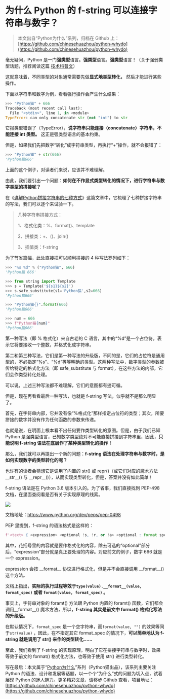 # 为什么 Python 的 f-string 可以连接字符串与数字？

> 本文出自“Python为什么”系列，归档在 Github 上：[https://github.com/chinesehuazhou/python-whydo](https://github.com/chinesehuazhou/python-whydo)

毫无疑问，Python 是一门**强类型**语言。**强类型**语言。**强类型**语言！（关于强弱类型话题，推荐阅读这篇 [技术科普文](https://mp.weixin.qq.com/s/GRq8Hg4jqIzCglHRdrWtww)）

这就意味着，不同类型的对象通常需要先做**显式地类型转化，** 然后才能进行某些操作。

下面以字符串和数字为例，看看强行操作会产生什么结果：

```python
>>> "Python猫" + 666
Traceback (most recent call last):
  File "<stdin>", line 1, in <module>
TypeError: can only concatenate str (not "int") to str
```

它报类型错误了（TypeError），**说字符串只能连接（concatenate）字符串，不能连接 int 类型。** 这正是强类型语言的基本约束。

但是，如果我们先把数字“转化”成字符串类型，再执行“+”操作，就不会报错了：

```python
>>> "Python猫" + str(666)
'Python猫666'
```

上面的这个例子，对读者们来说，应该并不难理解。

由此，我们要引出一个问题：**如何在不作显式类型转化的情况下，进行字符串与数字类型的拼接呢？** 

在《[详解Python拼接字符串的七种方式](https://mp.weixin.qq.com/s/Whrd6NiD4Y2Z-YSCy4XJ1w)》这篇文章中，它梳理了七种拼接字符串的写法，我们可以逐个来试验一下。

> 几种字符串拼接方式：
>
> 1、格式化类：%、format()、template
>
> 2、拼接类：+、()、join()
>
> 3、插值类：f-string

为了节省篇幅，此处直接把可以顺利拼接的 4 种写法罗列如下：

```python
>>> "%s %d" % ("Python猫", 666)
'Python猫 666'

>>> from string import Template
>>> s = Template('${s1}${s2}')
>>> s.safe_substitute(s1='Python猫',s2=666)
'Python猫666'

>>> "Python猫{}".format(666)
'Python猫666'

>>> num = 666
>>> f"Python猫{num}"
'Python猫666'
```

第一种写法（即 % 格式化）来自古老的 C 语言，其中的“%d”是一个占位符，表示它将要接收一个整数，并格式化成字符串。

第二和第三种写法，它们是第一种写法的升级版，不同的是，它们的占位符是通用型的，不必指定“%s”、“%d”等等明确的类型。这两种写法中，数字类型的参数被传给特定的格式化方法（即 safe_substitute 与 format），在这些方法的内部，它们会作类型转化处理。

可以说，上述三种写法都不难理解，它们的意图都有迹可循。

但是，现在再看看最后一种写法，也就是 f-string 写法，似乎就不是那么明显了。

首先，在字符串内部，它并没有像“%格式化”那样指定占位符的类型；其次，所要拼接的数字并没有作为任何函数的参数来传递。

也就是说，在明面上根本看不出任何要作类型转化的意图。但是，由于我们已知 Python 是强类型语言，已知数字类型绝对不可能直接拼接到字符串里，因此，**只能说明 f-string 语法在底层作了某种类型转化的操作！** 

那么，我们就可以再提出一个新的问题：**f-string 语法在处理字符串与数字时，是如何实现数字的类型转化的呢？** 

也许有的读者会猜想它是调用了内置的 str() 或 repr()（或它们对应的魔术方法\_\_str\_\_() 与 \_\_repr\_\_()），从而实现类型转化，但是，答案并没有如此简单！

f-string 语法是在 Python 3.6 版本引入的。为了省事，我们直接找到 PEP-498 文档，在里面查阅看是否有关于实现原理的线索。

![](http://ww1.sinaimg.cn/large/68b02e3bgy1gns2a4h8rgj20q80dl3zl.jpg)

文档地址：https://www.python.org/dev/peps/pep-0498

PEP 里提到，f-string 的语法格式是这样的：

```python
f'<text> { <expression> <optional !s, !r, or !a> <optional : format specifier> } <text> ...'
```

其中，花括号里的内容就是要作格式化的内容，除去可选的“optional”部分后，“expression”部分就是真正要处理的内容。对应前文的例子，数字 666 就是一个 expression。

expression 会按 \_\_format\_\_ 协议进行格式化，但是并不会直接调用 \_\_format\_\_() 这个方法。

文档上指出，**实际的执行过程等效于`type(value).__format__(value, format_spec)` 或者  `format(value, format_spec)` 。** 

事实上，字符串对象的 foramt() 方法跟 Python 内置的 foramt() 函数，它们都会调用_\_format\_\_() 魔术方法，所以，**f-string 其实是前文中 format() 格式化写法的升级版。** 

在默认情况下，`format_spec` 是一个空字符串，而`format(value, "")` 的效果等同于`str(value)` ，因此，在不指定其它 format_spec 的情况下，**可以简单地认为 f-string 就是调用了 str() 来作的类型转化……** 

至此，我们看到了 f-string 的实现原理，明白了它在拼接字符串与数字时，效果等效于前文的 format() 格式化方法，也等效于使用 str() 进行类型转化。

写在最后：本文属于“[Python为什么](https://github.com/chinesehuazhou/python-whydo)”系列（Python猫出品），该系列主要关注 Python 的语法、设计和发展等话题，以一个个“为什么”式的问题为切入点，试着展现 Python 的迷人魅力。更多精彩文章，请移步 Github 查看，项目地址：[https://github.com/chinesehuazhou/python-whydo](https://github.com/chinesehuazhou/python-whydo)

